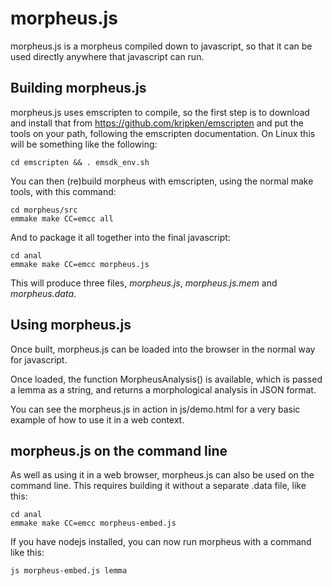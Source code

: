 # morpheus.js

morpheus.js is a morpheus compiled down to javascript, so that it
can be used directly anywhere that javascript can run.

## Building morpheus.js

morpheus.js uses emscripten to compile, so the first step is to
download and install that from https://github.com/kripken/emscripten
and put the tools on your path, following the emscripten
documentation. On Linux this will be something like the following:

```
cd emscripten && . emsdk_env.sh
```

You can then (re)build morpheus with emscripten, using the normal
make tools, with this command:

```
cd morpheus/src
emmake make CC=emcc all
```

And to package it all together into the final javascript:

```
cd anal
emmake make CC=emcc morpheus.js
```

This will produce three files, *morpheus.js*, *morpheus.js.mem* and
*morpheus.data*.

## Using morpheus.js

Once built, morpheus.js can be loaded into the browser in the normal
way for javascript.

Once loaded, the function MorpheusAnalysis() is available, which is
passed a lemma as a string, and returns a morphological analysis in
JSON format.

You can see the morpheus.js in action in js/demo.html for a very
basic example of how to use it in a web context.

## morpheus.js on the command line

As well as using it in a web browser, morpheus.js can also be used
on the command line. This requires building it without a separate
.data file, like this:

```
cd anal
emmake make CC=emcc morpheus-embed.js
```

If you have nodejs installed, you can now run morpheus with a
command like this:

```
js morpheus-embed.js lemma
```
